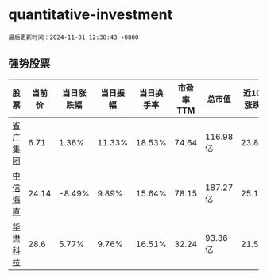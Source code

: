 # quantitative-investment

`最后更新时间：2024-11-01 12:38:43 +0800`

## 强势股票

|股票|当前价|当日涨跌幅|当日振幅|当日换手率|市盈率TTM|总市值|近10日涨跌幅|
|----|----|----|----|----|----|----|----|
|[省广集团](https://xueqiu.com/S/SZ002400)|6.71|1.36%|11.33%|18.53%|74.64|116.98亿|23.8%|
|[中信海直](https://xueqiu.com/S/SZ000099)|24.14|-8.49%|9.89%|15.64%|78.15|187.27亿|25.14%|
|[华懋科技](https://xueqiu.com/S/SH603306)|28.6|5.77%|9.76%|16.51%|32.24|93.36亿|21.55%|
